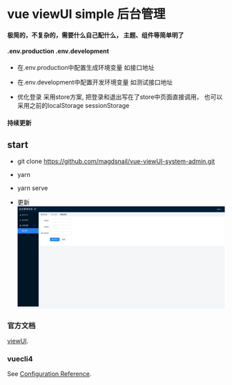 # vue viewUI simple 后台管理
#### 极简的，不复杂的，需要什么自己配什么， 主题、组件等简单明了
#### .env.production .env.development
+ 在.env.production中配置生成环境变量 如接口地址
- 在.env.development中配置开发环境变量 如测试接口地址

+ 优化登录 采用store方案, 把登录和退出写在了store中页面直接调用， 也可以采用之前的localStorage sessionStorage

#### 持续更新
## start
+ git clone https://github.com/magdsnail/vue-viewUI-system-admin.git
+ yarn
+ yarn serve

+   更新
![show](https://github.com/magdsnail/vue-viewUI-admin/blob/master/images/3.jpg)

### 官方文档
[viewUI](https://www.iviewui.com/).

### vuecli4
See [Configuration Reference](https://cli.vuejs.org/config/).
